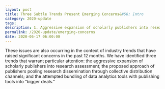 ```yaml
---
layout: post
title: Three Subtle Trends Present Emerging Concerns&#58; Intro
category: 2020-update
tags:
description: 1. Aggressive expansion of scholarly publishers into research assessment 2. Publishers pooling research dissemination through collective distribution channels 3. Attempted bundling of data analytics tools with publishing tools into "bigger deals."
permalink: /2020-update/emerging-concerns
date: 2020-06-17 06:00:00
---
```


These issues are also occurring in the context of industry trends that have raised significant concerns in the past 12 months. We have identified three trends that warrant particular attention: the aggressive expansion of scholarly publishers into research assessment; the proposed approach of publishers pooling research dissemination through collective distribution channels; and the attempted bundling of data analytics tools with publishing tools into “bigger deals.”
